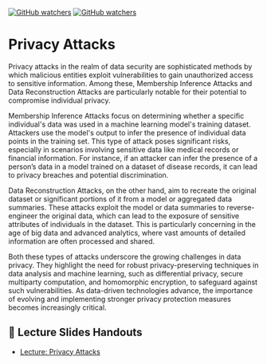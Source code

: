 [![GitHub watchers](https://img.shields.io/badge/tulip--lab-Privacy--aware--Data--Science-brightgreen)](../README.md)
[![GitHub watchers](https://img.shields.io/badge/Module-Privacy--Attacks-orange)](README.md)

# Privacy Attacks

Privacy attacks in the realm of data security are sophisticated methods by which malicious entities exploit vulnerabilities to gain unauthorized access to sensitive information. Among these, Membership Inference Attacks and Data Reconstruction Attacks are particularly notable for their potential to compromise individual privacy.

Membership Inference Attacks focus on determining whether a specific individual's data was used in a machine learning model's training dataset. Attackers use the model's output to infer the presence of individual data points in the training set. This type of attack poses significant risks, especially in scenarios involving sensitive data like medical records or financial information. For instance, if an attacker can infer the presence of a person’s data in a model trained on a dataset of disease records, it can lead to privacy breaches and potential discrimination.

Data Reconstruction Attacks, on the other hand, aim to recreate the original dataset or significant portions of it from a model or aggregated data summaries. These attacks exploit the model or data summaries to reverse-engineer the original data, which can lead to the exposure of sensitive attributes of individuals in the dataset. This is particularly concerning in the age of big data and advanced analytics, where vast amounts of detailed information are often processed and shared.

Both these types of attacks underscore the growing challenges in data privacy. They highlight the need for robust privacy-preserving techniques in data analysis and machine learning, such as differential privacy, secure multiparty computation, and homomorphic encryption, to safeguard against such vulnerabilities. As data-driven technologies advance, the importance of evolving and implementing stronger privacy protection measures becomes increasingly critical.

## :notebook_with_decorative_cover: Lecture Slides Handouts

- [Lecture: Privacy Attacks](https://github.com/tulip-lab/handouts/blob/main/PaDS/FLIP22.pdf) 
